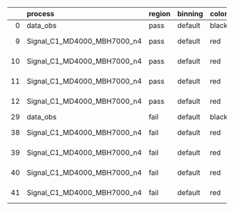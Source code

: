 |    | process                     | region   | binning   | color   | process_type   |   scale | variation   | source_filename                                                      | source_histname    | alias                       | title     |   combine_idx |     lnN |   shapes | syst_type   | direction   | variation_alias   |
|---:|:----------------------------|:---------|:----------|:--------|:---------------|--------:|:------------|:---------------------------------------------------------------------|:-------------------|:----------------------------|:----------|--------------:|--------:|---------:|:------------|:------------|:------------------|
|  0 | data_obs                    | pass     | default   | black   | DATA           |       1 | nominal     | ./histograms_for_2DAlphabet_v18//BH_Data.root                        | hpass              | Data                        | Data      |           nan | nan     |      nan | nan         | nan         | nan               |
|  9 | Signal_C1_MD4000_MBH7000_n4 | pass     | default   | red     | SIGNAL         |       1 | lumi        | ./histograms_for_2DAlphabet_v18//BH_Signal_C1_MD4000_MBH7000_n4.root | hpass              | Signal_C1_MD4000_MBH7000_n4 | BH signal |           nan |   1.016 |      nan | lnN         | nan         | nan               |
| 10 | Signal_C1_MD4000_MBH7000_n4 | pass     | default   | red     | SIGNAL         |       1 | SVM         | ./histograms_for_2DAlphabet_v18//BH_Signal_C1_MD4000_MBH7000_n4.root | hpass_SVMsyst_up   | Signal_C1_MD4000_MBH7000_n4 | BH signal |           nan | nan     |        1 | shapes      | Up          | SVMsyst           |
| 11 | Signal_C1_MD4000_MBH7000_n4 | pass     | default   | red     | SIGNAL         |       1 | SVM         | ./histograms_for_2DAlphabet_v18//BH_Signal_C1_MD4000_MBH7000_n4.root | hpass_SVMsyst_down | Signal_C1_MD4000_MBH7000_n4 | BH signal |           nan | nan     |        1 | shapes      | Down        | SVMsyst           |
| 12 | Signal_C1_MD4000_MBH7000_n4 | pass     | default   | red     | SIGNAL         |       1 | nominal     | ./histograms_for_2DAlphabet_v18//BH_Signal_C1_MD4000_MBH7000_n4.root | hpass              | Signal_C1_MD4000_MBH7000_n4 | BH signal |           nan | nan     |      nan | nan         | nan         | nan               |
| 29 | data_obs                    | fail     | default   | black   | DATA           |       1 | nominal     | ./histograms_for_2DAlphabet_v18//BH_Data.root                        | hfail              | Data                        | Data      |           nan | nan     |      nan | nan         | nan         | nan               |
| 38 | Signal_C1_MD4000_MBH7000_n4 | fail     | default   | red     | SIGNAL         |       1 | lumi        | ./histograms_for_2DAlphabet_v18//BH_Signal_C1_MD4000_MBH7000_n4.root | hfail              | Signal_C1_MD4000_MBH7000_n4 | BH signal |           nan |   1.016 |      nan | lnN         | nan         | nan               |
| 39 | Signal_C1_MD4000_MBH7000_n4 | fail     | default   | red     | SIGNAL         |       1 | SVM         | ./histograms_for_2DAlphabet_v18//BH_Signal_C1_MD4000_MBH7000_n4.root | hfail_SVMsyst_up   | Signal_C1_MD4000_MBH7000_n4 | BH signal |           nan | nan     |        1 | shapes      | Up          | SVMsyst           |
| 40 | Signal_C1_MD4000_MBH7000_n4 | fail     | default   | red     | SIGNAL         |       1 | SVM         | ./histograms_for_2DAlphabet_v18//BH_Signal_C1_MD4000_MBH7000_n4.root | hfail_SVMsyst_down | Signal_C1_MD4000_MBH7000_n4 | BH signal |           nan | nan     |        1 | shapes      | Down        | SVMsyst           |
| 41 | Signal_C1_MD4000_MBH7000_n4 | fail     | default   | red     | SIGNAL         |       1 | nominal     | ./histograms_for_2DAlphabet_v18//BH_Signal_C1_MD4000_MBH7000_n4.root | hfail              | Signal_C1_MD4000_MBH7000_n4 | BH signal |           nan | nan     |      nan | nan         | nan         | nan               |